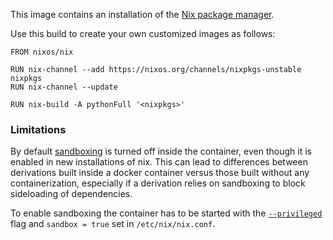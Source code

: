 This image contains an installation of the [Nix package manager](https://nixos.org/nix/).

Use this build to create your own customized images as follows:

    FROM nixos/nix

    RUN nix-channel --add https://nixos.org/channels/nixpkgs-unstable nixpkgs
    RUN nix-channel --update

    RUN nix-build -A pythonFull '<nixpkgs>'

### Limitations

By default [sandboxing](https://nixos.org/manual/nix/stable/command-ref/conf-file.html?highlight=sandbox#description) is turned off 
inside the container, even though it is enabled in new installations of nix. This
can lead to differences between derivations built inside a docker container versus those built
without any containerization, especially if a derivation relies on sandboxing to block
sideloading of dependencies. 

To enable sandboxing the container has to be started with the 
[`--privileged`](https://docs.docker.com/engine/reference/run/#runtime-privilege-and-linux-capabilities)
flag and `sandbox = true` set in `/etc/nix/nix.conf`.
